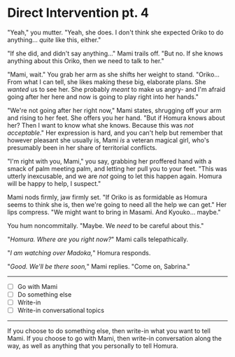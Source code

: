 # Direct Intervention pt. 4

"Yeah," you mutter. "Yeah, she does. I don't think she expected Oriko to do anything... *quite* like this, either."

"If she did, and didn't say anything..." Mami trails off. "But no. If she knows anything about this Oriko, then we need to talk to her."

"Mami, wait." You grab her arm as she shifts her weight to stand. "Oriko... From what I can tell, she likes making these big, elaborate plans. She *wanted* us to see her. She probably *meant* to make us angry- and I'm afraid going after her here and now is going to play right into her hands."

"We're not going after her right now," Mami states, shrugging off your arm and rising to her feet. She offers you her hand. "But if Homura knows about her? Then I want to know what she knows. Because this was *not acceptable*." Her expression is hard, and you can't help but remember that however pleasant she usually is, Mami *is* a veteran magical girl, who's presumably been in her share of territorial conflicts.

"I'm right with you, Mami," you say, grabbing her proffered hand with a smack of palm meeting palm, and letting her pull you to your feet. "This was utterly inexcusable, and we are *not* going to let this happen again. Homura will be happy to help, I suspect."

Mami nods firmly, jaw firmly set. "If Oriko is as formidable as Homura seems to think she is, then we're going to need all the help we can get." Her lips compress. "We might want to bring in Masami. And Kyouko... maybe."

You hum noncommitally. "Maybe. We *need* to be careful about this."

"*Homura. Where are you right now?*" Mami calls telepathically.

"*I am watching over Madoka,*" Homura responds.

"*Good. We'll be there soon,*" Mami replies. "Come on, Sabrina."

---

- [ ] Go with Mami
- [ ] Do something else
- [ ] Write-in
- [ ] Write-in conversational topics

---

If you choose to do something else, then write-in what you want to tell Mami. If you choose to go with Mami, then write-in conversation along the way, as well as anything that you personally to tell Homura.
